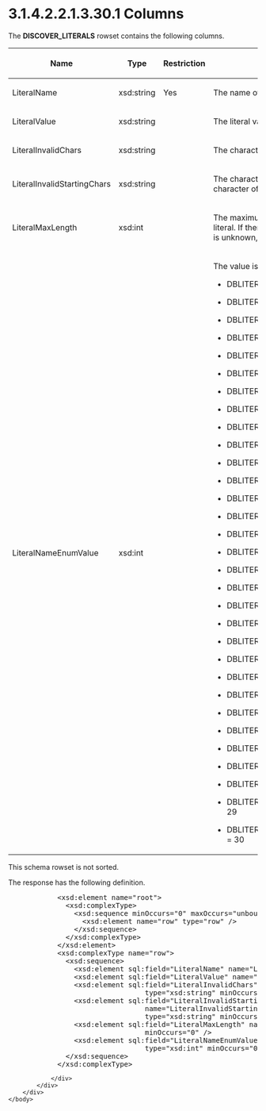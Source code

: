 <html dir="LTR" xmlns:mshelp="http://msdn.microsoft.com/mshelp" xmlns:ddue="http://ddue.schemas.microsoft.com/authoring/2003/5" xmlns:xlink="http://www.w3.org/1999/xlink" xmlns:tool="http://www.microsoft.com/tooltip">
    <head>
        <meta http-equiv="Content-Type" content="text/html; CHARSET=utf-8"></meta>
        <meta name="save" content="history"></meta>
        <title>3.1.4.2.2.1.3.30.1 Columns</title>
        <xml>
            <mshelp:toctitle title="3.1.4.2.2.1.3.30.1 Columns"></mshelp:toctitle>
            <mshelp:rltitle title="[MS-SSAS]: Columns"></mshelp:rltitle>
            <mshelp:keyword index="A" term="8c93b36d-fc45-4e1e-a7d0-ecc30172f3e2"></mshelp:keyword>
            <mshelp:attr name="DCSext.ContentType" value="open specification"></mshelp:attr>
            <mshelp:attr name="AssetID" value="8c93b36d-fc45-4e1e-a7d0-ecc30172f3e2"></mshelp:attr>
            <mshelp:attr name="TopicType" value="kbRef"></mshelp:attr>
            <mshelp:attr name="DCSext.Title" value="[MS-SSAS]: Columns" />
        </xml>
    </head>
    <body>
        <div id="header">
            <h1 class="heading">3.1.4.2.2.1.3.30.1 Columns</h1>
        </div>
        <div id="mainSection">
            <div id="mainBody">
                <div id="allHistory" class="saveHistory"></div>
                <div id="sectionSection0" class="section" name="collapseableSection">
                    

<p>The <b>DISCOVER_LITERALS</b> rowset contains the following
columns.</p>

<table>
 <thead>
  <tr>
   <th>
   <p>Name</p>
   </th>
   <th>
   <p>Type</p>
   </th>
   <th>
   <p>Restriction</p>
   </th>
   <th>
   <p>Description</p>
   </th>
  </tr>
 </thead>
 <tr>
  <td>
  <p>LiteralName</p>
  </td>
  <td>
  <p>xsd:string</p>
  </td>
  <td>
  <p>Yes</p>
  </td>
  <td>
  <p>The name of the literal.</p>
  </td>
 </tr>
 <tr>
  <td>
  <p>LiteralValue</p>
  </td>
  <td>
  <p>xsd:string</p>
  </td>
  <td>
  <p> </p>
  </td>
  <td>
  <p>The literal value.</p>
  </td>
 </tr>
 <tr>
  <td>
  <p>LiteralInvalidChars</p>
  </td>
  <td>
  <p>xsd:string</p>
  </td>
  <td>
  <p> </p>
  </td>
  <td>
  <p>The characters that are not valid in the literal.</p>
  </td>
 </tr>
 <tr>
  <td>
  <p>LiteralInvalidStartingChars</p>
  </td>
  <td>
  <p>xsd:string</p>
  </td>
  <td>
  <p> </p>
  </td>
  <td>
  <p>The characters that are not valid as the first
  character of the literal.</p>
  </td>
 </tr>
 <tr>
  <td>
  <p>LiteralMaxLength</p>
  </td>
  <td>
  <p>xsd:int</p>
  </td>
  <td>
  <p> </p>
  </td>
  <td>
  <p>The maximum number of characters in the literal. If
  there is no maximum or the maximum is unknown, the value is -1.</p>
  </td>
 </tr>
 <tr>
  <td>
  <p>LiteralNameEnumValue</p>
  </td>
  <td>
  <p>xsd:int</p>
  </td>
  <td>
  <p> </p>
  </td>
  <td>
  <p>The value is one of the following:</p>
  <ul><li><p><span><span>  
  </span></span><span>DBLITERAL_INVALID = 0</span></p>
  </li><li><p><span><span>  
  </span></span><span>DBLITERAL_BINARY_LITERAL = 1</span></p>
  </li><li><p><span><span>  
  </span></span><span>DBLITERAL_CATALOG_NAME = 2</span></p>
  </li><li><p><span><span>  
  </span></span><span>DBLITERAL_CATALOG_SEPARATOR = 3</span></p>
  </li><li><p><span><span>  
  </span></span><span>DBLITERAL_CHAR_LITERAL = 4</span></p>
  </li><li><p><span><span>  
  </span></span><span>DBLITERAL_COLUMN_ALIAS = 5</span></p>
  </li><li><p><span><span>  
  </span></span><span>DBLITERAL_COLUMN_NAME = 6</span></p>
  </li><li><p><span><span>  
  </span></span><span>DBLITERAL_CORRELATION_NAME = 7</span></p>
  </li><li><p><span><span>  
  </span></span><span>DBLITERAL_CURSOR_NAME = 8</span></p>
  </li><li><p><span><span>  
  </span></span><span>DBLITERAL_ESCAPE_PERCENT = 9</span></p>
  </li><li><p><span><span>  
  </span></span><span>DBLITERAL_ESCAPE_UNDERSCORE = 10</span></p>
  </li><li><p><span><span>  
  </span></span><span>DBLITERAL_INDEX_NAME = 11</span></p>
  </li><li><p><span><span>  
  </span></span><span>DBLITERAL_LIKE_PERCENT = 12</span></p>
  </li><li><p><span><span>  
  </span></span><span>DBLITERAL_LIKE_UNDERSCORE = 13</span></p>
  </li><li><p><span><span>  
  </span></span><span>DBLITERAL_PROCEDURE_NAME = 14</span></p>
  </li><li><p><span><span>  
  </span></span><span>DBLITERAL_QUOTE_PREFIX = 15</span></p>
  </li><li><p><span><span>  
  </span></span><span>DBLITERAL_SCHEMA_NAME = 16</span></p>
  </li><li><p><span><span>  
  </span></span><span>DBLITERAL_TABLE_NAME = 17</span></p>
  </li><li><p><span><span>  
  </span></span><span>DBLITERAL_TEXT_COMMAND = 18</span></p>
  </li><li><p><span><span>  
  </span></span><span>DBLITERAL_USER_NAME = 19</span></p>
  </li><li><p><span><span>  
  </span></span><span>DBLITERAL_VIEW_NAME = 20</span></p>
  </li><li><p><span><span>  
  </span></span><span>DBLITERAL_CUBE_NAME = 21</span></p>
  </li><li><p><span><span>  
  </span></span><span>DBLITERAL_DIMENSION_NAME = 22</span></p>
  </li><li><p><span><span>  
  </span></span><span>DBLITERAL_HIERARCHY_NAME = 23</span></p>
  </li><li><p><span><span>  
  </span></span><span>DBLITERAL_LEVEL_NAME = 24</span></p>
  </li><li><p><span><span>  
  </span></span><span>DBLITERAL_MEMBER_NAME = 25</span></p>
  </li><li><p><span><span>  
  </span></span><span>DBLITERAL_PROPERTY_NAME = 26</span></p>
  </li><li><p><span><span>  
  </span></span><span>DBLITERAL_SCHEMA_SEPARATOR = 27</span></p>
  </li><li><p><span><span>  
  </span></span><span>DBLITERAL_QUOTE_SUFFIX = 28</span></p>
  </li><li><p><span><span>  
  </span></span><span>DBLITERAL_ESCAPE_PERCENT_SUFFIX =
  29</span></p>
  </li><li><p><span><span>  
  </span></span><span>DBLITERAL_ESCAPE_UNDERSCORE_SUFFIX
  = 30</span></p>
  </li></ul></td>
 </tr>
</table>

<p>This schema rowset is not sorted.</p>

<p>The response has the following definition.</p>

<dl>
<dd>
<div><pre>       &lt;xsd:element name=&quot;root&quot;&gt;
         &lt;xsd:complexType&gt;
           &lt;xsd:sequence minOccurs=&quot;0&quot; maxOccurs=&quot;unbounded&quot;&gt;
             &lt;xsd:element name=&quot;row&quot; type=&quot;row&quot; /&gt;
           &lt;/xsd:sequence&gt;
         &lt;/xsd:complexType&gt;
       &lt;/xsd:element&gt;
       &lt;xsd:complexType name=&quot;row&quot;&gt;
         &lt;xsd:sequence&gt;
           &lt;xsd:element sql:field=&quot;LiteralName&quot; name=&quot;LiteralName&quot; type=&quot;xsd:string&quot; /&gt;
           &lt;xsd:element sql:field=&quot;LiteralValue&quot; name=&quot;LiteralValue&quot; type=&quot;xsd:string&quot; /&gt;
           &lt;xsd:element sql:field=&quot;LiteralInvalidChars&quot; name=&quot;LiteralInvalidChars&quot; 
                            type=&quot;xsd:string&quot; minOccurs=&quot;0&quot; /&gt;
           &lt;xsd:element sql:field=&quot;LiteralInvalidStartingChars&quot; 
                            name=&quot;LiteralInvalidStartingChars&quot; 
                            type=&quot;xsd:string&quot; minOccurs=&quot;0&quot; /&gt;
           &lt;xsd:element sql:field=&quot;LiteralMaxLength&quot; name=&quot;LiteralMaxLength&quot; type=&quot;xsd:int&quot; 
                            minOccurs=&quot;0&quot; /&gt;
           &lt;xsd:element sql:field=&quot;LiteralNameEnumValue&quot; name=&quot;LiteralNameEnumValue&quot; 
                            type=&quot;xsd:int&quot; minOccurs=&quot;0&quot; /&gt;
         &lt;/xsd:sequence&gt;
       &lt;/xsd:complexType&gt;
</pre></div>
</dd></dl>


                </div>
            </div>
        </div>
    </body>
</html>